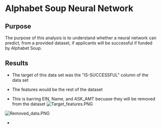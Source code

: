 # Alphabet Soup Neural Network

## Purpose

The purpose of this analysis is to understand whether a neural network can predict, from a provided dataset, if applicants will be successful if funded by Alphabet Soup.

## Results

* The target of this data set was the "IS-SUCCESSFUL" column of the data set

* The features would be the rest of the dataset
* This is barring EIN, Name, and ASK_AMT becuase they will be removed from the dataset
![Target_features.PNG](https://github.com/Cyber-Wolfe/Neural_Network_Charity_Analysis/blob/main/Resources/Captures/Target_features.PNG)

![Removed_data.PNG](https://github.com/Cyber-Wolfe/Neural_Network_Charity_Analysis/blob/main/Resources/Captures/Removed_data.PNG)

*

